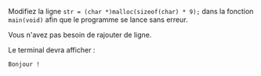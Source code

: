 Modifiez la ligne `str = (char *)malloc(sizeof(char) * 9);` dans la fonction `main(void)` afin que le programme se lance sans erreur.

Vous n'avez pas besoin de rajouter de ligne.

Le terminal devra afficher :

    Bonjour !